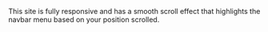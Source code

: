 This site is fully responsive and has a smooth scroll effect that highlights the navbar menu based on your position scrolled.
